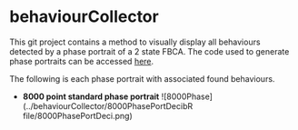 # behaviourCollector
This git project contains a method to visually display all behaviours detected by a phase portrait of a 2 state FBCA. The code used to generate phase portraits can be accessed [here](https://github.com/mkreitze/mastersThesis).

The following is each phase portrait with associated found behaviours.

* **8000 point standard phase portrait**
![8000Phase](../behaviourCollector/8000PhasePortDecibR file/8000PhasePortDeci.png)
